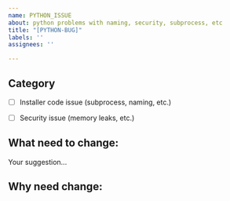 ```yaml
---
name: PYTHON_ISSUE
about: python problems with naming, security, subprocess, etc
title: "[PYTHON-BUG]"
labels: ''
assignees: ''

---
```


## Category
- [ ] Installer code issue (subprocess, naming, etc.) 
- [ ] Security issue (memory leaks, etc.)


## What need to change: 
Your suggestion...

## Why need change:
